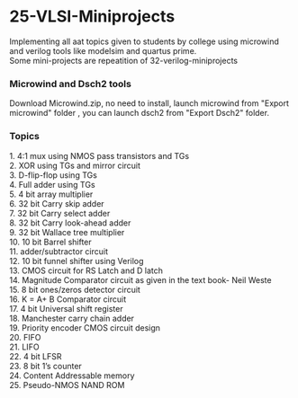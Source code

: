# 25-VLSI-Miniprojects
Implementing all aat topics given to students by college using microwind and verilog tools like modelsim and quartus prime.<br>
Some mini-projects are repeatition of 32-verilog-miniprojects

<h3>Microwind and Dsch2 tools</h3>

Download Microwind.zip, no need to install, launch microwind from "Export microwind" folder , you can launch dsch2 from "Export Dsch2" folder.

<h3>Topics</h3>
1. 4:1 mux using NMOS pass transistors and TGs <br>
2. XOR using TGs and mirror circuit<br>
3. D-flip-flop using TGs<br>
4. Full adder using TGs<br>
5. 4 bit array multiplier<br>
6. 32 bit Carry skip adder <br>
7. 32 bit Carry select adder <br>
8. 32 bit Carry look-ahead adder <br>
9. 32 bit Wallace tree multiplier <br>
10. 10 bit Barrel shifter <br>
11. adder/subtractor circuit<br>
12. 10 bit funnel shifter using Verilog<br>
13. CMOS circuit for RS Latch and D latch<br>
14. Magnitude Comparator circuit as given in the text book- Neil Weste<br>
15. 8 bit ones/zeros detector circuit<br>
16. K = A+ B Comparator circuit<br>
17. 4 bit Universal shift register<br>
18. Manchester carry chain adder<br>
19. Priority encoder CMOS circuit design<br>
20. FIFO<br>
21. LIFO<br>
22. 4 bit LFSR<br>
23. 8 bit 1’s counter<br>
24. Content Addressable memory<br>
25. Pseudo-NMOS NAND ROM<br>
